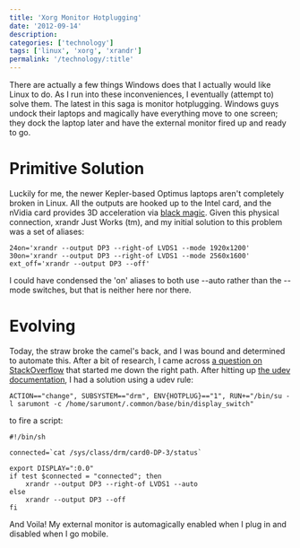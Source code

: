 ```yaml
---
title: 'Xorg Monitor Hotplugging'
date: '2012-09-14'
description:
categories: ['technology']
tags: ['linux', 'xorg', 'xrandr']
permalink: '/technology/:title'
---
```

There are actually a few things Windows does that I actually would like Linux to do. As I run into these inconveniences, I eventually (attempt to) solve them. The latest in this saga is monitor hotplugging. Windows guys undock their laptops and magically have everything move to one screen; they dock the laptop later and have the external monitor fired up and ready to go. 

# Primitive Solution 

Luckily for me, the newer Kepler-based Optimus laptops aren't completely broken in Linux. All the outputs are hooked up to the Intel card, and the nVidia card provides 3D acceleration via [black magic][1]. Given this physical connection, xrandr Just Works (tm), and my initial solution to this problem was a set of aliases: 

	24on='xrandr --output DP3 --right-of LVDS1 --mode 1920x1200'
	30on='xrandr --output DP3 --right-of LVDS1 --mode 2560x1600'
	ext_off='xrandr --output DP3 --off'

I could have condensed the 'on' aliases to both use --auto rather than the --mode switches, but that is neither here nor there. 

# Evolving

Today, the straw broke the camel's back, and I was bound and determined to automate this. After a bit of research, I came across 
[a question on StackOverflow][2] that started me down the right path. After hitting up [the udev documentation][3], I had a solution using a udev rule:

	ACTION=="change", SUBSYSTEM=="drm", ENV{HOTPLUG}=="1", RUN+="/bin/su -l sarumont -c /home/sarumont/.common/base/bin/display_switch"

to fire a script: 

	#!/bin/sh
	 
	connected=`cat /sys/class/drm/card0-DP-3/status`
	 
	export DISPLAY=":0.0"
	if test $connected = "connected"; then
		xrandr --output DP3 --right-of LVDS1 --auto
	else
		xrandr --output DP3 --off
	fi

And Voila! My external monitor is automagically enabled when I plug in and disabled when I go mobile.

 [1]: http://catb.org/jargon/html/B/black-magic.html
 [2]: http://stackoverflow.com/questions/5469828/how-to-create-a-callback-for-monitor-plugged-on-an-intel-graphics
 [3]: http://reactivated.net/writing_udev_rules.html#external-run
